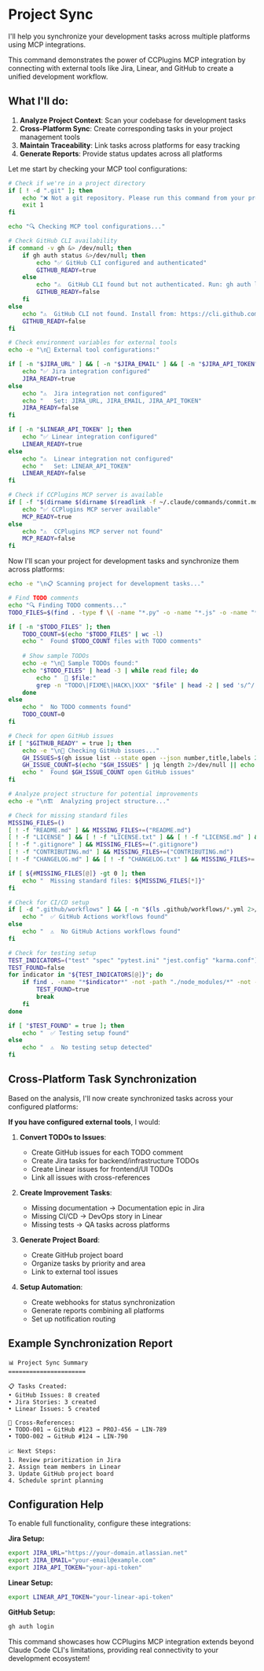 # Project Sync

I'll help you synchronize your development tasks across multiple platforms using MCP integrations.

This command demonstrates the power of CCPlugins MCP integration by connecting with external tools like Jira, Linear, and GitHub to create a unified development workflow.

## What I'll do:

1. **Analyze Project Context**: Scan your codebase for development tasks
2. **Cross-Platform Sync**: Create corresponding tasks in your project management tools
3. **Maintain Traceability**: Link tasks across platforms for easy tracking
4. **Generate Reports**: Provide status updates across all platforms

Let me start by checking your MCP tool configurations:

```bash
# Check if we're in a project directory
if [ ! -d ".git" ]; then
    echo "❌ Not a git repository. Please run this command from your project root."
    exit 1
fi

echo "🔍 Checking MCP tool configurations..."

# Check GitHub CLI availability
if command -v gh &> /dev/null; then
    if gh auth status &>/dev/null; then
        echo "✅ GitHub CLI configured and authenticated"
        GITHUB_READY=true
    else
        echo "⚠️  GitHub CLI found but not authenticated. Run: gh auth login"
        GITHUB_READY=false
    fi
else
    echo "⚠️  GitHub CLI not found. Install from: https://cli.github.com"
    GITHUB_READY=false
fi

# Check environment variables for external tools
echo -e "\n🔧 External tool configurations:"

if [ -n "$JIRA_URL" ] && [ -n "$JIRA_EMAIL" ] && [ -n "$JIRA_API_TOKEN" ]; then
    echo "✅ Jira integration configured"
    JIRA_READY=true
else
    echo "⚠️  Jira integration not configured"
    echo "   Set: JIRA_URL, JIRA_EMAIL, JIRA_API_TOKEN"
    JIRA_READY=false
fi

if [ -n "$LINEAR_API_TOKEN" ]; then
    echo "✅ Linear integration configured"
    LINEAR_READY=true
else
    echo "⚠️  Linear integration not configured"
    echo "   Set: LINEAR_API_TOKEN"
    LINEAR_READY=false
fi

# Check if CCPlugins MCP server is available
if [ -f "$(dirname $(dirname $(readlink -f ~/.claude/commands/commit.md 2>/dev/null || echo ~/.claude/commands/../..)))/mcp/server.py" ]; then
    echo "✅ CCPlugins MCP server available"
    MCP_READY=true
else
    echo "⚠️  CCPlugins MCP server not found"
    MCP_READY=false
fi
```

Now I'll scan your project for development tasks and synchronize them across platforms:

```bash
echo -e "\n📋 Scanning project for development tasks..."

# Find TODO comments
echo "🔍 Finding TODO comments..."
TODO_FILES=$(find . -type f \( -name "*.py" -o -name "*.js" -o -name "*.ts" -o -name "*.java" -o -name "*.go" -o -name "*.rs" -o -name "*.cpp" -o -name "*.c" -o -name "*.md" \) -not -path "./node_modules/*" -not -path "./.git/*" -not -path "./vendor/*" -not -path "./target/*" -exec grep -l "TODO\|FIXME\|HACK\|XXX" {} \; 2>/dev/null)

if [ -n "$TODO_FILES" ]; then
    TODO_COUNT=$(echo "$TODO_FILES" | wc -l)
    echo "  Found $TODO_COUNT files with TODO comments"
    
    # Show sample TODOs
    echo -e "\n📝 Sample TODOs found:"
    echo "$TODO_FILES" | head -3 | while read file; do
        echo "  📄 $file:"
        grep -n "TODO\|FIXME\|HACK\|XXX" "$file" | head -2 | sed 's/^/    /'
    done
else
    echo "  No TODO comments found"
    TODO_COUNT=0
fi

# Check for open GitHub issues
if [ "$GITHUB_READY" = true ]; then
    echo -e "\n🐙 Checking GitHub issues..."
    GH_ISSUES=$(gh issue list --state open --json number,title,labels 2>/dev/null || echo "[]")
    GH_ISSUE_COUNT=$(echo "$GH_ISSUES" | jq length 2>/dev/null || echo 0)
    echo "  Found $GH_ISSUE_COUNT open GitHub issues"
fi

# Analyze project structure for potential improvements
echo -e "\n🏗️  Analyzing project structure..."

# Check for missing standard files
MISSING_FILES=()
[ ! -f "README.md" ] && MISSING_FILES+=("README.md")
[ ! -f "LICENSE" ] && [ ! -f "LICENSE.txt" ] && [ ! -f "LICENSE.md" ] && MISSING_FILES+=("LICENSE")
[ ! -f ".gitignore" ] && MISSING_FILES+=(".gitignore")
[ ! -f "CONTRIBUTING.md" ] && MISSING_FILES+=("CONTRIBUTING.md")
[ ! -f "CHANGELOG.md" ] && [ ! -f "CHANGELOG.txt" ] && MISSING_FILES+=("CHANGELOG.md")

if [ ${#MISSING_FILES[@]} -gt 0 ]; then
    echo "  Missing standard files: ${MISSING_FILES[*]}"
fi

# Check for CI/CD setup
if [ -d ".github/workflows" ] && [ -n "$(ls .github/workflows/*.yml 2>/dev/null)" ]; then
    echo "  ✅ GitHub Actions workflows found"
else
    echo "  ⚠️  No GitHub Actions workflows found"
fi

# Check for testing setup
TEST_INDICATORS=("test" "spec" "pytest.ini" "jest.config" "karma.conf")
TEST_FOUND=false
for indicator in "${TEST_INDICATORS[@]}"; do
    if find . -name "*$indicator*" -not -path "./node_modules/*" -not -path "./.git/*" | grep -q .; then
        TEST_FOUND=true
        break
    fi
done

if [ "$TEST_FOUND" = true ]; then
    echo "  ✅ Testing setup found"
else
    echo "  ⚠️  No testing setup detected"
fi
```

## Cross-Platform Task Synchronization

Based on the analysis, I'll now create synchronized tasks across your configured platforms:

**If you have configured external tools**, I would:

1. **Convert TODOs to Issues**:
   - Create GitHub issues for each TODO comment
   - Create Jira tasks for backend/infrastructure TODOs
   - Create Linear issues for frontend/UI TODOs
   - Link all issues with cross-references

2. **Create Improvement Tasks**:
   - Missing documentation → Documentation epic in Jira
   - Missing CI/CD → DevOps story in Linear
   - Missing tests → QA tasks across platforms

3. **Generate Project Board**:
   - Create GitHub project board
   - Organize tasks by priority and area
   - Link to external tool issues

4. **Setup Automation**:
   - Create webhooks for status synchronization
   - Generate reports combining all platforms
   - Set up notification routing

## Example Synchronization Report

```
📊 Project Sync Summary
======================

📋 Tasks Created:
• GitHub Issues: 8 created
• Jira Stories: 3 created  
• Linear Issues: 5 created

🔗 Cross-References:
• TODO-001 → GitHub #123 → PROJ-456 → LIN-789
• TODO-002 → GitHub #124 → LIN-790

📈 Next Steps:
1. Review prioritization in Jira
2. Assign team members in Linear
3. Update GitHub project board
4. Schedule sprint planning
```

## Configuration Help

To enable full functionality, configure these integrations:

**Jira Setup:**
```bash
export JIRA_URL="https://your-domain.atlassian.net"
export JIRA_EMAIL="your-email@example.com"
export JIRA_API_TOKEN="your-api-token"
```

**Linear Setup:**
```bash
export LINEAR_API_TOKEN="your-linear-api-token"
```

**GitHub Setup:**
```bash
gh auth login
```

This command showcases how CCPlugins MCP integration extends beyond Claude Code CLI's limitations, providing real connectivity to your development ecosystem!